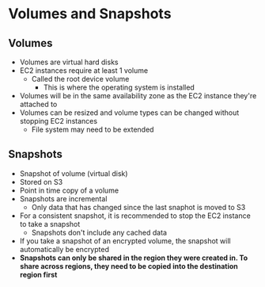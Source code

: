 # Volumes and Snapshots

## Volumes

- Volumes are virtual hard disks
- EC2 instances require at least 1 volume
  - Called the root device volume
    - This is where the operating system is installed
- Volumes will be in the same availability zone as the EC2 instance they're attached to
- Volumes can be resized and volume types can be changed without stopping EC2 instances
  - File system may need to be extended

## Snapshots

- Snapshot of volume (virtual disk)
- Stored on S3
- Point in time copy of a volume
- Snapshots are incremental
  - Only data that has changed since the last snaphot is moved to S3
- For a consistent snapshot, it is recommended to stop the EC2 instance to take a snapshot
  - Snapshots don't include any cached data
- If you take a snapshot of an encrypted volume, the snapshot will automatically be encrypted
- **Snapshots can only be shared in the region they were created in. To share across regions, they need to be copied into the destination region first**

